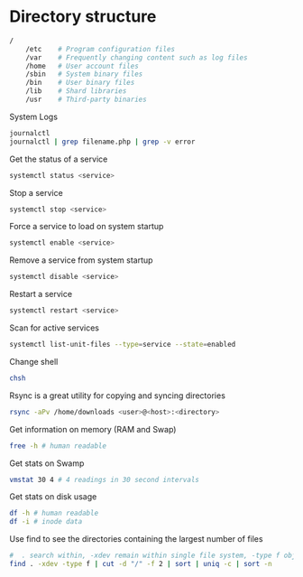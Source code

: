 # Directory structure

```sh
/
    /etc    # Program configuration files
    /var    # Frequently changing content such as log files
    /home   # User account files
    /sbin   # System binary files
    /bin    # User binary files
    /lib    # Shard libraries
    /usr    # Third-party binaries
```

System Logs

```sh
journalctl
journalctl | grep filename.php | grep -v error
```

Get the status of a service

```sh
systemctl status <service>
```

Stop a service

```sh
systemctl stop <service>
```

Force a service to load on system startup

```sh
systemctl enable <service>
```

Remove a service from system startup

```sh
systemctl disable <service>
```

Restart a service

```sh
systemctl restart <service>
```

Scan for active services

```sh
systemctl list-unit-files --type=service --state=enabled
```

Change shell

```sh
chsh
```

Rsync is a great utility for copying and syncing directories

```sh
rsync -aPv /home/downloads <user>@<host>:<directory>
```

Get information on memory (RAM and Swap)

```sh
free -h # human readable
```

Get stats on Swamp

```sh
vmstat 30 4 # 4 readings in 30 second intervals
```

Get stats on disk usage

```sh
df -h # human readable
df -i # inode data
```

Use find to see the directories containing the largest number of files

```sh
#  . search within, -xdev remain within single file system, -type f object of type file, cut -d remove text identified by delimiter "/", -f 2 select second field found, sort lines of output, uniq -c count the lines, sort -n sort by numerical order
find . -xdev -type f | cut -d "/" -f 2 | sort | uniq -c | sort -n
```